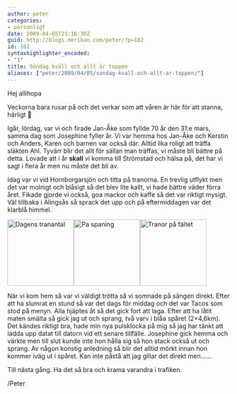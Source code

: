 ```yaml
---
author: peter
categories:
- personligt
date: 2009-04-05T21:16:38Z
guid: http://blogs.merikan.com/peter/?p=182
id: 182
syntaxhighlighter_encoded:
- "1"
title: Söndag kväll och allt är toppen
aliases: ["peter/2009/04/05/sondag-kvall-och-allt-ar-toppen/"]
---
```


Hej allihopa

Veckorna bara rusar på och det verkar som att våren är här för att stanna, härligt 🙂

Igår, lördag, var vi och firade Jan-Åke som fyllde 70 år den 31:e mars, samma dag som Josephine fyller år. Vi var hemma hos Jan-Åke och Kerstin och Anders, Karen och barnen var också där. Alltid lika roligt att träffa släkten Ahl. Tyvärr blir det allt för sällan man träffas, vi måste bli bättre på detta. Lovade att i år **skall** vi komma till Strömstad och hälsa på, det har vi sagt i flera år men nu måste det bli av.

Idag var vi vid Hornborgarsjön och titta på tranorna. En trevlig utflykt men det var molnigt och blåsigt så det blev lite kallt, vi hade bättre väder förra året. Fikade gjorde vi också, goa mackor och kaffe så det var riktigt mysigt. Väl tillbaka i Alingsås så sprack det upp och på eftermiddagen var det klarblå himmel.

<a rel="lightbox[tranor]" href="/files/2009/04/1238932671813-1024x768.jpg"><img class="size-thumbnail wp-image-183" src="/files/2009/04/1238932671813-150x150.jpg" alt="Dagens tranantal" width="150" height="150" /></a><a rel="lightbox[tranor]" href="/files/2009/04/1238931895546-768x1024.jpg"><img class="alignnone size-thumbnail wp-image-184" src="/files/2009/04/1238931895546-150x150.jpg" alt="Pa spaning" width="150" height="150" /></a><a rel="lightbox[tranor]" href="/files/2009/04/1238931928626-1024x768.jpg"><img class="alignnone size-thumbnail wp-image-185" src="/files/2009/04/1238931928626-150x150.jpg" alt="Tranor på fältet" width="150" height="150" /></a>

När vi kom hem så var vi väldigt trötta så vi somnade på sängen direkt. Efter att ha slumrat en stund så var det dags för middag och det var Tacos som stod på menyn. Alla hjäptes åt så det gick fort att laga. Efter att ha låtit maten smälta så gick jag ut och sprang, två varv i blåa spåret (2&#215;4,6km). Det kändes riktigt bra, hade min nya pulsklocka på mig så jag har tänkt att ladda upp datat till datorn vid ett senare tillfälle. Josephine gick hemma och värkte men till slut kunde inte hon hålla sig så hon stack också ut och sprang. Av någon konstig anledning så blir det alltid mörkt innan hon kommer iväg ut i spåret. Kan inte påstå att jag gillar det direkt men……

Till nästa gång. Ha det så bra och krama varandra i trafiken.

/Peter
